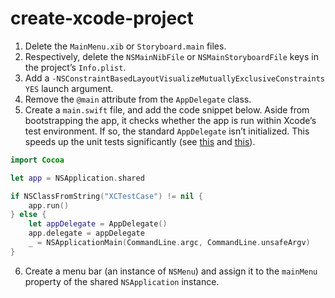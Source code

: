 # create-xcode-project

1. Delete the `MainMenu.xib` or `Storyboard.main` files.
2. Respectively, delete the `NSMainNibFile` or `NSMainStoryboardFile` keys in the project’s `Info.plist`.
3. Add a `-NSConstraintBasedLayoutVisualizeMutuallyExclusiveConstraints YES` launch argument.
4. Remove the `@main` attribute from the `AppDelegate` class.
5. Create a `main.swift` file, and add the code snippet below. Aside from bootstrapping the app, it checks whether the app is run within Xcode’s test environment. If so, the standard `AppDelegate` isn’t initialized. This speeds up the unit tests significantly (see [this](https://stackoverflow.com/questions/39116318/swift-how-to-not-load-appdelegate-during-tests) and [this](https://www.oakcity.io/replacing-the-app-delegate-for-unit-tests-on-the-mac/)).  

```swift
import Cocoa

let app = NSApplication.shared

if NSClassFromString("XCTestCase") != nil {
	app.run()
} else {
	let appDelegate = AppDelegate()
	app.delegate = appDelegate
	_ = NSApplicationMain(CommandLine.argc, CommandLine.unsafeArgv)
}
```

6. Create a menu bar (an instance of `NSMenu`) and assign it to the `mainMenu` property of the shared `NSApplication` instance.